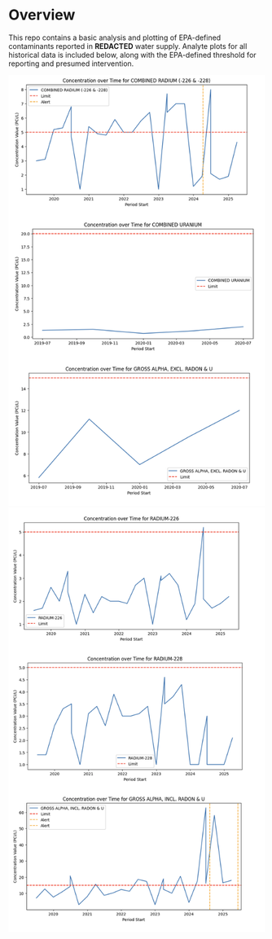 # Overview 

This repo contains a basic analysis and plotting of EPA-defined contaminants reported in **REDACTED** water supply. Analyte plots for all historical data is included below, along with the EPA-defined threshold for reporting and presumed intervention. 

![alt text](doc/alpha1.png)
![alt text](doc/alpha2.png)
